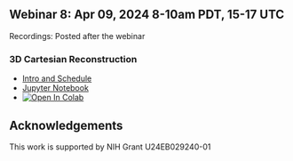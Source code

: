 
## Webinar 8: Apr 09, 2024 8-10am PDT, 15-17 UTC

Recordings: Posted after the webinar  

### 3D Cartesian Reconstruction
  - [Intro and Schedule](./intro.md)
  - [Jupyter Notebook](./demo_3dcart.ipynb)
  - [![Open In Colab](https://colab.research.google.com/assets/colab-badge.svg)](https://colab.research.google.com/github/mrirecon/bart-webinars/blob/master/webinar8/demo_3dcart.ipynb)


## Acknowledgements
This work is supported by NIH Grant U24EB029240-01
